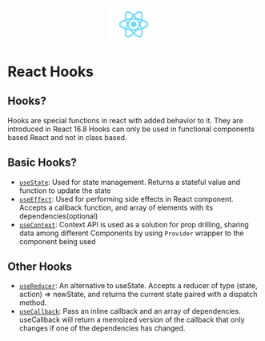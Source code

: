 <div align="center">
    <img src="./src/logo.svg" alt="drawing" width="100"/>
</div>

# React Hooks

## Hooks?

Hooks are special functions in react with added behavior to it.
They are introduced in React 16.8
Hooks can only be used in functional components based React and not in class based.

## Basic Hooks?

- [`useState`](./src/examples/StateHook.jsx): Used for state management. Returns a stateful value and function to update the state
- [`useEffect`](./src/examples/EffectHook.jsx): Used for performing side effects in React component. Accepts a callback function, and array of elements with its dependencies(optional)
- [`useContext`](./src/examples/context/counter-context.js): Context API is used as a solution for prop drilling, sharing data among different Components by using `Provider` wrapper to the component being used

## Other Hooks

- [`useReducer`](./src//examples/ReducerHook.jsx): An alternative to useState. Accepts a reducer of type (state, action) => newState, and returns the current state paired with a dispatch method.
- [`useCallback`](./src//examples/CallbackHook.jsx): Pass an inline callback and an array of dependencies. useCallback will return a memoized version of the callback that only changes if one of the dependencies has changed.
